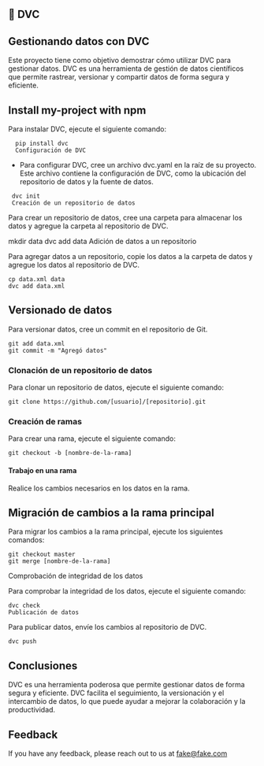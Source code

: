 
## 📁 DVC
## Gestionando datos con DVC

Este proyecto tiene como objetivo demostrar cómo utilizar DVC para gestionar datos. DVC es una herramienta de gestión de datos científicos que permite rastrear, versionar y compartir datos de forma segura y eficiente.

## Install my-project with npm
 Para instalar DVC, ejecute el siguiente comando:
```
  pip install dvc
  Configuración de DVC
```
- Para configurar DVC, cree un archivo dvc.yaml en la raíz de su proyecto. Este archivo contiene la configuración de DVC, como la ubicación del repositorio de datos y la fuente de datos.
```
 dvc init
 Creación de un repositorio de datos
```
Para crear un repositorio de datos, cree una carpeta para almacenar los datos y agregue la carpeta al repositorio de DVC.

mkdir data
dvc add data
Adición de datos a un repositorio

Para agregar datos a un repositorio, copie los datos a la carpeta de datos y agregue los datos al repositorio de DVC.
```
cp data.xml data
dvc add data.xml
```
## Versionado de datos

Para versionar datos, cree un commit en el repositorio de Git.
```
git add data.xml
git commit -m "Agregó datos"
```
### Clonación de un repositorio de datos

Para clonar un repositorio de datos, ejecute el siguiente comando:

```
git clone https://github.com/[usuario]/[repositorio].git
```

### Creación de ramas

Para crear una rama, ejecute el siguiente comando:

```
git checkout -b [nombre-de-la-rama]
```
#### Trabajo en una rama

Realice los cambios necesarios en los datos en la rama.

## Migración de cambios a la rama principal

Para migrar los cambios a la rama principal, ejecute los siguientes comandos:
```
git checkout master
git merge [nombre-de-la-rama]
```
Comprobación de integridad de los datos

Para comprobar la integridad de los datos, ejecute el siguiente comando:
```
dvc check
Publicación de datos
```
Para publicar datos, envíe los cambios al repositorio de DVC.
```
dvc push
```

## Conclusiones

DVC es una herramienta poderosa que permite gestionar datos de forma segura y eficiente. DVC facilita el seguimiento, la versionación y el intercambio de datos, lo que puede ayudar a mejorar la colaboración y la productividad.

## Feedback

If you have any feedback, please reach out to us at fake@fake.com
